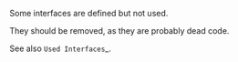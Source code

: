 Some interfaces are defined but not used. 

They should be removed, as they are probably dead code.

<?php

interface used {}
interface unused {}

// Used by implementation
class c implements used {}

// Used by extension
interface j implements used {}

$x = new c;

// Used in a instanceof
var_dump($x instanceof used); 

// Used in a typehint
function foo(Used $x) {}

?>

See also `Used Interfaces`_.

